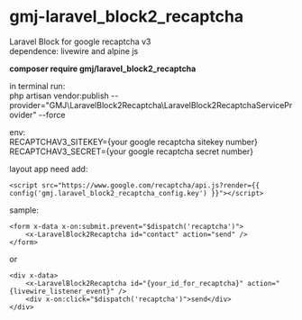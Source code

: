 # gmj-laravel_block2_recaptcha

Laravel Block for google recaptcha v3<br/>
dependence: livewire and alpine js

**composer require gmj/laravel_block2_recaptcha**

in terminal run:<br/>
php artisan vendor:publish --provider="GMJ\LaravelBlock2Recaptcha\LaravelBlock2RecaptchaServiceProvider" --force

env:<br/>
RECAPTCHAV3_SITEKEY={your google recaptcha sitekey number}<br/>
RECAPTCHAV3_SECRET={your google recaptcha secret number}

layout app need add:

```
<script src="https://www.google.com/recaptcha/api.js?render={{ config('gmj.laravel_block2_recaptcha_config.key') }}"></script>
```

sample:

```
<form x-data x-on:submit.prevent="$dispatch('recaptcha')">
    <x-LaravelBlock2Recaptcha id="contact" action="send" />
</form>
```

or

```
<div x-data>
    <x-LaravelBlock2Recaptcha id="{your_id_for_recaptcha}" action="{livewire_listener_event}" />
    <div x-on:click="$dispatch('recaptcha')">send</div>
</div>
```
